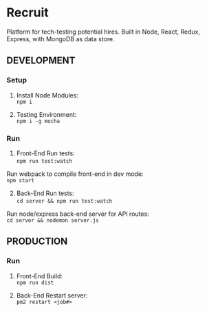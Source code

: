 # Recruit
Platform for tech-testing potential hires.  Built in Node, React, Redux, Express, with MongoDB as data store.

## DEVELOPMENT
### Setup
1. Install Node Modules:  
```npm i```

2. Testing Environment:  
```npm i -g mocha```

### Run 
1.  Front-End
Run tests:  
```npm run test:watch```

Run webpack to compile front-end in dev mode:  
```npm start```

2.  Back-End
Run tests:  
```cd server && npm run test:watch```

Run node/express back-end server for API routes:  
```cd server && nodemon server.js```


## PRODUCTION
### Run 
1.  Front-End
Build:  
```npm run dist```

2.  Back-End
Restart server:  
```pm2 restart <job#>```